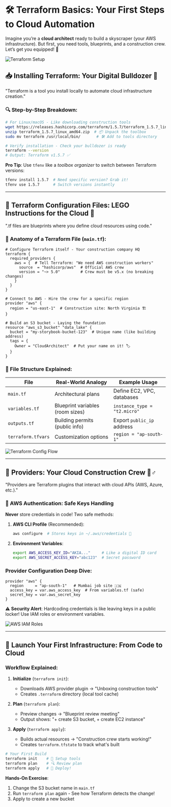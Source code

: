 
# 🛠️ Terraform Basics: Your First Steps to Cloud Automation

Imagine you’re a **cloud architect** ready to build a skyscraper (your AWS infrastructure). But first, you need tools, blueprints, and a construction crew. Let’s get you equipped! 🧰

![Terraform Setup](https://imgs.search.brave.com/HqifPPD4jwfAAKtrrVdJqH92mb3vt9WyOOkSNdiLMRY/rs:fit:860:0:0:0/g:ce/aHR0cHM6Ly9rMjFh/Y2FkZW15LmNvbS93/cC1jb250ZW50L3Vw/bG9hZHMvMjAyMy8x/MC9UZXJyYWZvcm0t/d2l0aC1BV1MtMTAy/NHg1Mzgud2VicA)


## 📥 Installing Terraform: Your Digital Bulldozer 🚜


"Terraform is a tool you install locally to automate cloud infrastructure creation."

### 🔍 Step-by-Step Breakdown:
```bash
# For Linux/macOS - Like downloading construction tools
wget https://releases.hashicorp.com/terraform/1.5.7/terraform_1.5.7_linux_amd64.zip
unzip terraform_1.5.7_linux_amd64.zip  # 📦 Unpack the toolbox
sudo mv terraform /usr/local/bin/       # 🛠️ Add to tools directory

# Verify installation - Check your bulldozer is ready
terraform --version
# Output: Terraform v1.5.7 ✅
```

**Pro Tip**: Use `tfenv` like a *toolbox organizer* to switch between Terraform versions:
```bash
tfenv install 1.5.7  # Need specific version? Grab it!
tfenv use 1.5.7      # Switch versions instantly
```

---

## 📄 Terraform Configuration Files: LEGO Instructions for the Cloud 🧱

".tf files are blueprints where you define cloud resources using code."

### 🧩 Anatomy of a Terraform File (`main.tf`):
```hcl
# Configure Terraform itself - Your construction company HQ
terraform {
  required_providers {
    aws = {  # Tell Terraform: "We need AWS construction workers"
      source  = "hashicorp/aws"  # Official AWS crew
      version = "~> 5.0"         # Crew must be v5.x (no breaking changes)
    }
  }
}

# Connect to AWS - Hire the crew for a specific region
provider "aws" {
  region = "us-east-1"  # Construction site: North Virginia 🏗️
}

# Build an S3 bucket - Laying the foundation
resource "aws_s3_bucket" "data_lake" {
  bucket = "my-storybook-bucket-123"  # Unique name (like building address)
  tags = {
    Owner = "CloudArchitect"  # Put your name on it! 🏷️
  }
}
```

### 📂 File Structure Explained:
| File          | Real-World Analogy                | Example Usage              |
|---------------|-----------------------------------|----------------------------|
| `main.tf`     | Architectural plans               | Define EC2, VPC, databases|
| `variables.tf`| Blueprint variables (room sizes)  | `instance_type = "t2.micro"` |
| `outputs.tf`  | Building permits (public info)    | Export `public_ip` address |
| `terraform.tfvars` | Customization options       | `region = "ap-south-1"`    |

![Terraform Config Flow](https://www.terraform.io/docs/assets/images/docs-terraform-workflow-diagram.png)

---

## 🤝 Providers: Your Cloud Construction Crew 👷♂️
 
"Providers are Terraform plugins that interact with cloud APIs (AWS, Azure, etc.)."

### 🔐 AWS Authentication: Safe Keys Handling
**Never** store credentials in code! Two safe methods:

1. **AWS CLI Profile** (Recommended):
   ```bash
   aws configure  # Stores keys in ~/.aws/credentials 🔑
   ```
   
2. **Environment Variables**:
   ```bash
   export AWS_ACCESS_KEY_ID="AKIA..."     # Like a digital ID card
   export AWS_SECRET_ACCESS_KEY="abc123"  # Secret password
   ```

### Provider Configuration Deep Dive:
```hcl
provider "aws" {
  region     = "ap-south-1"   # Mumbai job site 🇮🇳
  access_key = var.aws_access_key  # From variables.tf (safe)
  secret_key = var.aws_secret_key
}
```

⚠️ **Security Alert**: Hardcoding credentials is like leaving keys in a public locker! Use IAM roles or environment variables.

![AWS IAM Roles](https://d1.awsstatic.com/security-center/iam_best-practices-chart.dc3d0e7a3a0b2d0d5d7d8e9a8f7b6c4e3d5c7d.png)

---

## 🚀 Launch Your First Infrastructure: From Code to Cloud

### Workflow Explained:
1. **Initialize** (`terraform init`):
   - Downloads AWS provider plugin → "Unboxing construction tools"
   - Creates `.terraform` directory (local tool cache)

2. **Plan** (`terraform plan`):
   - Preview changes → "Blueprint review meeting"
   - Output shows: "+ create S3 bucket, + create EC2 instance"

3. **Apply** (`terraform apply`):
   - Builds actual resources → "Construction crew starts working!"
   - Creates `terraform.tfstate` to track what's built

```bash
# Your First Build
terraform init    # 🧰 Setup tools
terraform plan    # 🔍 Review plan
terraform apply   # 🚀 Deploy!
```

**Hands-On Exercise**:  
1. Change the S3 bucket name in `main.tf`
2. Run `terraform plan` again - See how Terraform detects the change!
3. Apply to create a new bucket



